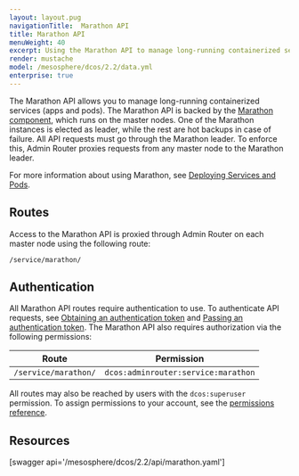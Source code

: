 ```yaml
---
layout: layout.pug
navigationTitle:  Marathon API
title: Marathon API
menuWeight: 40
excerpt: Using the Marathon API to manage long-running containerized services
render: mustache
model: /mesosphere/dcos/2.2/data.yml
enterprise: true
---
```


The Marathon API allows you to manage long-running containerized services (apps and pods). The Marathon API is backed by the [Marathon component](/mesosphere/dcos/2.2/overview/architecture/components/#marathon), which runs on the master nodes. One of the Marathon instances is elected as leader, while the rest are hot backups in case of failure. All API requests must go through the Marathon leader. To enforce this, Admin Router proxies requests from any master node to the Marathon leader.

For more information about using Marathon, see [Deploying Services and Pods](/mesosphere/dcos/2.2/deploying-services/).

## Routes

Access to the Marathon API is proxied through Admin Router on each master node using the following route:

```
/service/marathon/
```

## Authentication

All Marathon API routes require authentication to use. To authenticate API requests, see [Obtaining an authentication token](/mesosphere/dcos/2.2/security/ent/iam-api/#obtaining-an-authentication-token) and [Passing an authentication token](/mesosphere/dcos/2.2/security/ent/iam-api/#passing-an-authentication-token). The Marathon API also requires authorization via the following permissions:

| Route | Permission |
|-------|----------|
| `/service/marathon/` | `dcos:adminrouter:service:marathon` |

All routes may also be reached by users with the `dcos:superuser` permission. To assign permissions to your account, see the [permissions reference](/mesosphere/dcos/2.2/security/ent/perms-reference/).

## Resources

[swagger api='/mesosphere/dcos/2.2/api/marathon.yaml']
